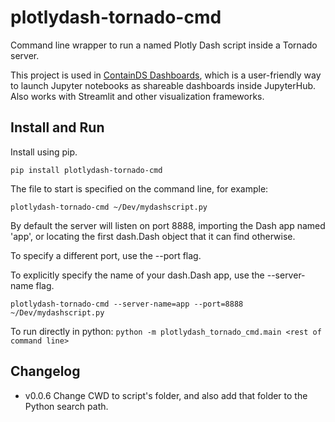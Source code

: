 # plotlydash-tornado-cmd

Command line wrapper to run a named Plotly Dash script inside a Tornado server.

This project is used in [ContainDS Dashboards](https://github.com/ideonate/cdsdashboards), which is a user-friendly 
way to launch Jupyter notebooks as shareable dashboards inside JupyterHub. Also works with Streamlit and other 
visualization frameworks.

## Install and Run

Install using pip.

```
pip install plotlydash-tornado-cmd
```

The file to start is specified on the command line, for example:

```
plotlydash-tornado-cmd ~/Dev/mydashscript.py
```

By default the server will listen on port 8888, importing the Dash app named 'app', or locating the first dash.Dash 
object that it can find otherwise.

To specify a different port, use the --port flag.

To explicitly specify the name of your dash.Dash app, use the --server-name flag.

```
plotlydash-tornado-cmd --server-name=app --port=8888 ~/Dev/mydashscript.py
```

To run directly in python: `python -m plotlydash_tornado_cmd.main <rest of command line>`

## Changelog

- v0.0.6 Change CWD to script's folder, and also add that folder to the Python search path.

